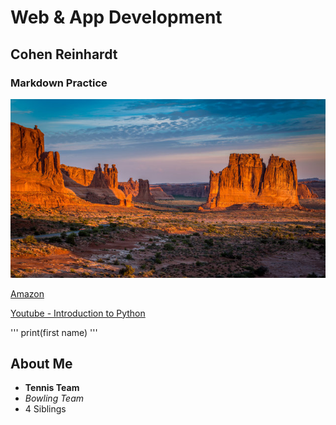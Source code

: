# Web & App Development
## Cohen Reinhardt
### Markdown Practice
![New Mexico](new_mexico.jpg)

[Amazon](https://www.amazon.com/)

[Youtube - Introduction to Python](https://www.youtube.com/watch?v=kqtD5dpn9C8)

'''
print(first name)
'''

## About Me
- **Tennis Team**
- *Bowling Team*
- 4 Siblings
